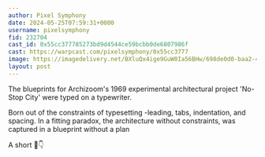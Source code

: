 ```yaml
---
author: Pixel Symphony
date: 2024-05-25T07:59:31+0000
username: pixelsymphony
fid: 232704
cast_id: 0x55cc377785273bd9d4544ce59bcbb0de6807986f
cast: https://warpcast.com/pixelsymphony/0x55cc3777
image: https://imagedelivery.net/BXluQx4ige9GuW0Ia56BHw/698de0d0-baa2-4587-4099-efc3aacb5a00/original
layout: post
---
```

The blueprints for Archizoom's 1969 experimental architectural project 'No-Stop City' were typed on a typewriter.  
  
Born out of the constraints of typesetting -leading, tabs, indentation, and spacing. In a fitting paradox, the architecture without constraints, was captured in a blueprint without a plan  
  
A short 🧵👇  

<img src='https://imagedelivery.net/BXluQx4ige9GuW0Ia56BHw/698de0d0-baa2-4587-4099-efc3aacb5a00/original' alt='' referrerpolicy='no-referrer'/>